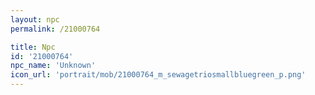 ```yaml
---
layout: npc
permalink: /21000764

title: Npc
id: '21000764'
npc_name: 'Unknown'
icon_url: 'portrait/mob/21000764_m_sewagetriosmallbluegreen_p.png'
---
```

